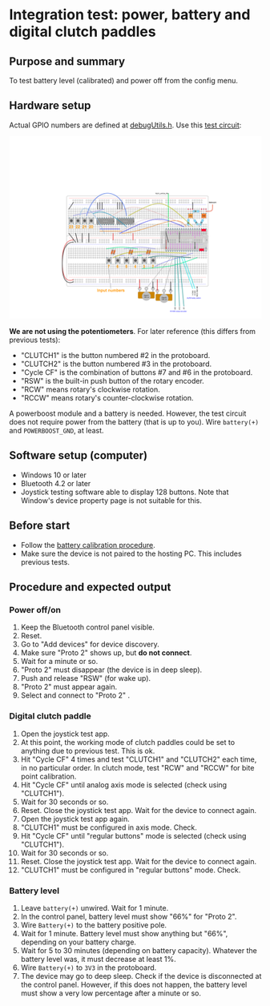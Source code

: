 # Integration test: power, battery and digital clutch paddles

## Purpose and summary

To test battery level (calibrated) and power off from the config menu.

## Hardware setup

Actual GPIO numbers are defined at [debugUtils.h](./debugUtils.h).
Use this [test circuit](../../Protoboards/ESP32-WROOM-DevKitC-1.diy):

![Test circuit image](../../Protoboards/ProtoBoard-ESP32-Dekvit-C-1.png)

**We are not using the potentiometers**. For later reference (this differs from previous tests):

- "CLUTCH1" is the button numbered #2 in the protoboard.
- "CLUTCH2" is the button numbered #3 in the protoboard.
- "Cycle CF" is the combination of buttons #7 and #6 in the protoboard.
- "RSW" is the built-in push button of the rotary encoder.
- "RCW" means rotary's clockwise rotation.
- "RCCW" means rotary's counter-clockwise rotation.

A powerboost module and a battery is needed. However, the test circuit does not require power from the battery (that is up to you).
Wire `battery(+)` and `POWERBOOST_GND`, at least.

## Software setup (computer)

- Windows 10 or later
- Bluetooth 4.2 or later
- Joystick testing software able to display 128 buttons. Note that Window's device property page is not suitable for this.

## Before start

- Follow the [battery calibration procedure](../../../Firmware/BatteryTools/BatteryCalibration/README.md).
- Make sure the device is not paired to the hosting PC. This includes previous tests.

## Procedure and expected output

### Power off/on

1. Keep the Bluetooth control panel visible.
2. Reset.
3. Go to "Add devices" for device discovery.
4. Make sure "Proto 2" shows up, but **do not connect**.
5. Wait for a minute or so.
6. "Proto 2" must disappear (the device is in deep sleep).
7. Push and release "RSW" (for wake up).
8. "Proto 2" must appear again.
9. Select and connect to "Proto 2" .

### Digital clutch paddle

1. Open the joystick test app.
2. At this point, the working mode of clutch paddles could be set to anything due to previous test. This is ok.
3. Hit "Cycle CF" 4 times and test "CLUTCH1" and "CLUTCH2" each time, in no particular order. In clutch mode, test "RCW" and "RCCW" for bite point calibration.
4. Hit "Cycle CF" until analog axis mode is selected (check using "CLUTCH1").
5. Wait for 30 seconds or so.
6. Reset. Close the joystick test app. Wait for the device to connect again.
7. Open the joystick test app again.
8. "CLUTCH1" must be configured in axis mode. Check.
9. Hit "Cycle CF" until "regular buttons" mode is selected (check using "CLUTCH1").
10. Wait for 30 seconds or so.
11. Reset. Close the joystick test app. Wait for the device to connect again.
12. "CLUTCH1" must be configured in "regular buttons" mode. Check.

### Battery level

1. Leave `battery(+)` unwired. Wait for 1 minute.
2. In the control panel, battery level must show "66%" for "Proto 2".
3. Wire `Battery(+)` to the battery positive pole.
4. Wait for 1 minute. Battery level must show anything but "66%", depending on your battery charge.
5. Wait for 5 to 30 minutes (depending on battery capacity). Whatever the battery level was, it must decrease at least 1%.
6. Wire `Battery(+)` to `3V3` in the protoboard.
7. The device may go to deep sleep. Check if the device is disconnected at the control panel. However, if this does not happen, the battery level must show a very low percentage after a minute or so.
